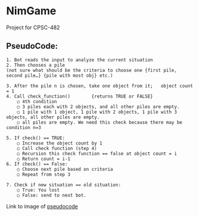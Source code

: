 # NimGame
Project for CPSC-482

## PseudoCode:
	1. Bot reads the input to analyze the current situation
	2. Then chooses a pile 
	(not sure what should be the criteria to choose one {first pile, second pile…} {pile with most obj} etc.)
	
	3. After the pile n is chosen, take one object from it;   object count = 1 
	4. Call check_function()        {returns TRUE or FALSE}
		○ 4th condition
		○ 3 piles each with 2 objects, and all other piles are empty.
		○ 1 pile with 1 object, 1 pile with 2 objects, 1 pile with 3 objects, all other piles are empty.
		○ all piles are empty. We need this check because there may be condition n=3 
		
	5. If check() == TRUE:
		○ Increase the object count by 1 
		○ Call check function (step 4)
		○ Recursion this check function == false at object count = i
		○ Return count = i-1
	6. If check() == False:
		○ Choose next pile based on criteria
		○ Repeat from step 3
		
	7. Check if new situation == old situation:
		○ True: You lost
		○ False: send to next bot.
   
   Link to image of [pseudocode](https://user-images.githubusercontent.com/32801600/112295613-4dc61980-8c51-11eb-8720-5645388e8539.png)
